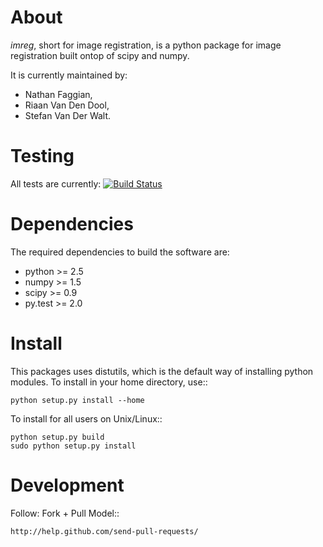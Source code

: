 About
=====

*imreg*, short for image registration, is a python package for image registration
built ontop of scipy and numpy.

It is currently maintained by:
   - Nathan Faggian,
   - Riaan Van Den Dool,
   - Stefan Van Der Walt.

Testing
=======

All tests are currently: [![Build Status](https://travis-ci.org/pyimreg/imreg.png?branch=master)](https://travis-ci.org/pyimreg/imreg)


Dependencies
============

The required dependencies to build the software are:

  - python >= 2.5
  - numpy >= 1.5
  - scipy >= 0.9
  - py.test >= 2.0

Install
=======

This packages uses distutils, which is the default way of installing
python modules. To install in your home directory, use::

    python setup.py install --home

To install for all users on Unix/Linux::

    python setup.py build
    sudo python setup.py install

Development
===========

Follow: Fork + Pull Model::

    http://help.github.com/send-pull-requests/

